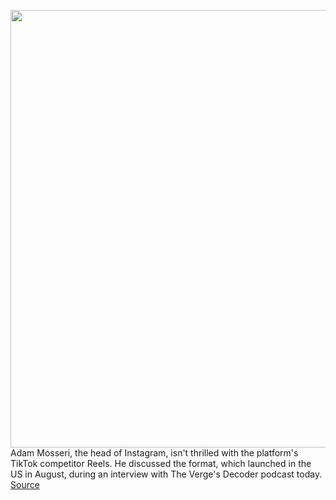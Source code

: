 <img src='https://cdn.vox-cdn.com/thumbor/A9qLA4i0WfyuJ6YaIe3Uj7jFEIs=/0x0:3206x2032/1200x800/filters:focal(1347x760:1859x1272)/cdn.vox-cdn.com/uploads/chorus_image/image/68688559/Reels_IOSX_3.0.png' width='700px' /><br/>
Adam Mosseri, the head of Instagram, isn't thrilled with the platform's TikTok competitor Reels. He discussed the format, which launched in the US in August, during an interview with The Verge's Decoder podcast today.
<a href='https://www.theverge.com/2021/1/19/22238513/instagram-adam-mosseri-reels-decoder-interview-podcast'> Source <a/>